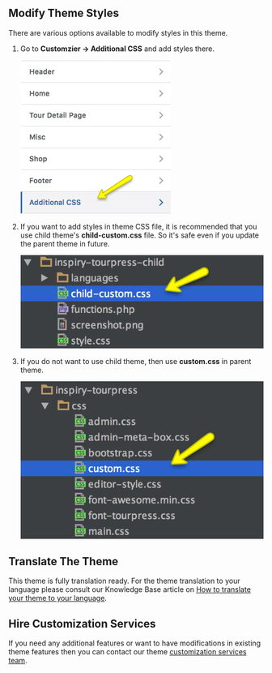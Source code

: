 ## Modify Theme Styles ##

There are various options available to modify styles in this theme.

1. Go to **Customzier &rarr; Additional CSS** and add styles there.

    ![img](img/customization-01.png)
    
2. If you want to add styles in theme CSS file, it is recommended that you use child theme's **child-custom.css** file. So it's safe even if you update the parent theme in future.

    ![img](img/customization-02.png)

3. If you do not want to use child theme, then use **custom.css** in parent theme.

    ![img](img/customization-03.png)

## Translate The Theme ##

This theme is fully translation ready. For the theme translation to your language please consult our Knowledge Base article on [How to translate your theme to your language](https://support.inspirythemes.com/knowledgebase/how-to-translate-your-theme-to-your-language/).

## Hire Customization Services ##

If you need any additional features or want to have modifications in existing theme features then you can contact our theme [customization services team](https://inspirythemes.com/theme-customization/).

